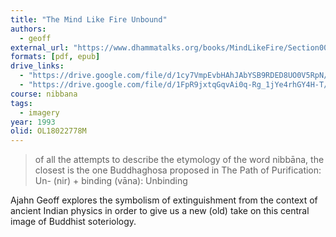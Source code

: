 ```yaml
---
title: "The Mind Like Fire Unbound"
authors:
  - geoff
external_url: "https://www.dhammatalks.org/books/MindLikeFire/Section0001.html"
formats: [pdf, epub]
drive_links:
  - "https://drive.google.com/file/d/1cy7VmpEvbHAhJAbYSB9RDED8UO0V5RpN/view?usp=drivesdk"
  - "https://drive.google.com/file/d/1FpR9jxtqGqvAi0q-Rg_1jYe4rhGY4H-T/view?usp=drivesdk"
course: nibbana
tags:
  - imagery
year: 1993
olid: OL18022778M
---
```


> of all the attempts to describe the etymology of the word nibbāna, the closest is the one Buddhaghosa proposed in The Path of Purification: Un- (nir) + binding (vāna): Unbinding

Ajahn Geoff explores the symbolism of extinguishment from the context of ancient Indian physics in order to give us a new (old) take on this central image of Buddhist soteriology.
